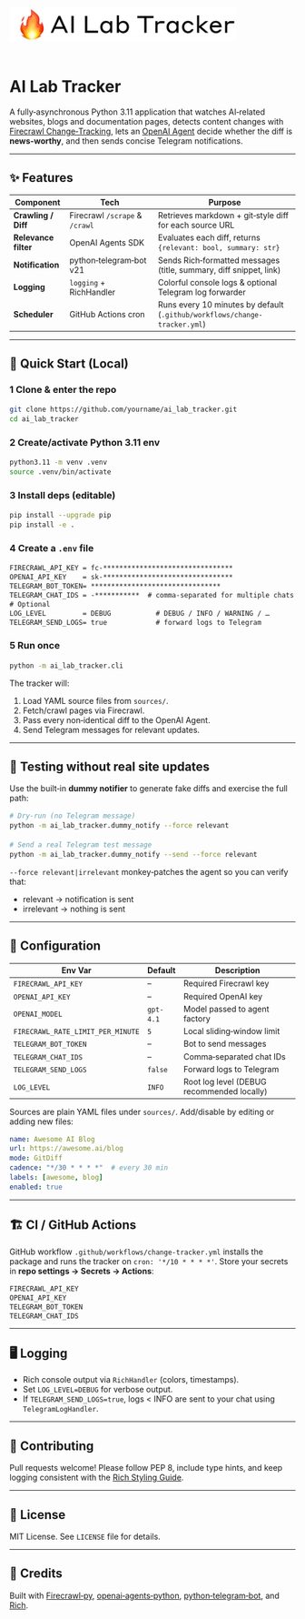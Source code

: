 <a href="https://x.com/alxfazio" target="_blank">
  <picture>
    <source media="(prefers-color-scheme: dark)" srcset="images/ai-lab-tracker-GitHub-banner.jpg">
    <img alt="AI Lab Tracker Banner" src="images/ai-lab-tracker-GitHub-banner.jpg" width="400px" style="max-width: 100%; margin-bottom: 20px;">
  </picture>
</a>

# AI Lab Tracker

A fully‑asynchronous Python 3.11 application that watches AI‑related websites, blogs and documentation pages, detects content changes with [Firecrawl Change‑Tracking](https://docs.firecrawl.dev/features/change-tracking), lets an [OpenAI Agent](https://openai.github.io/openai-agents-python/) decide whether the diff is **news‑worthy**, and then sends concise Telegram notifications.

---

## ✨ Features

| Component | Tech | Purpose |
|-----------|------|---------|
| **Crawling / Diff** | Firecrawl `/scrape` & `/crawl` | Retrieves markdown + git‑style diff for each source URL |
| **Relevance filter** | OpenAI Agents SDK | Evaluates each diff, returns `{relevant: bool, summary: str}` |
| **Notification** | python‑telegram‑bot v21 | Sends Rich‑formatted messages (title, summary, diff snippet, link) |
| **Logging** | `logging` + RichHandler | Colorful console logs & optional Telegram log forwarder |
| **Scheduler** | GitHub Actions cron | Runs every 10 minutes by default (`.github/workflows/change-tracker.yml`) |

---

## 🚀 Quick Start (Local)

### 1 Clone & enter the repo
```bash
git clone https://github.com/yourname/ai_lab_tracker.git
cd ai_lab_tracker
```

### 2 Create/activate Python 3.11 env
```bash
python3.11 -m venv .venv
source .venv/bin/activate
```

### 3 Install deps (editable)
```bash
pip install --upgrade pip
pip install -e .
```

### 4 Create a `.env` file
```env
FIRECRAWL_API_KEY = fc‑********************************
OPENAI_API_KEY    = sk‑********************************
TELEGRAM_BOT_TOKEN= ********************************
TELEGRAM_CHAT_IDS = -***********  # comma‑separated for multiple chats
# Optional
LOG_LEVEL         = DEBUG           # DEBUG / INFO / WARNING / …
TELEGRAM_SEND_LOGS= true            # forward logs to Telegram
```

### 5 Run once
```bash
python -m ai_lab_tracker.cli
```
The tracker will:
1. Load YAML source files from `sources/`.
2. Fetch/crawl pages via Firecrawl.
3. Pass every non‑identical diff to the OpenAI Agent.
4. Send Telegram messages for relevant updates.

---

## 🧪 Testing without real site updates

Use the built‑in **dummy notifier** to generate fake diffs and exercise the full path:

```bash
# Dry‑run (no Telegram message)
python -m ai_lab_tracker.dummy_notify --force relevant

# Send a real Telegram test message
python -m ai_lab_tracker.dummy_notify --send --force relevant
```
`--force relevant|irrelevant` monkey‑patches the agent so you can verify that:
* relevant → notification is sent
* irrelevant → nothing is sent

---

## 🔧 Configuration

| Env Var | Default | Description |
|---------|---------|-------------|
| `FIRECRAWL_API_KEY` | – | Required Firecrawl key |
| `OPENAI_API_KEY` | – | Required OpenAI key |
| `OPENAI_MODEL` | `gpt-4.1` | Model passed to agent factory |
| `FIRECRAWL_RATE_LIMIT_PER_MINUTE` | `5` | Local sliding‑window limit |
| `TELEGRAM_BOT_TOKEN` | – | Bot to send messages |
| `TELEGRAM_CHAT_IDS` | – | Comma‑separated chat IDs |
| `TELEGRAM_SEND_LOGS` | `false` | Forward logs to Telegram |
| `LOG_LEVEL` | `INFO` | Root log level (DEBUG recommended locally) |

Sources are plain YAML files under `sources/`. Add/disable by editing or adding new files:
```yaml
name: Awesome AI Blog
url: https://awesome.ai/blog
mode: GitDiff
cadence: "*/30 * * * *"  # every 30 min
labels: [awesome, blog]
enabled: true
```


---

## 🏗️ CI / GitHub Actions
GitHub workflow `.github/workflows/change-tracker.yml` installs the package and runs the tracker on `cron: '*/10 * * * *'`. Store your secrets in **repo settings → Secrets → Actions**:
```
FIRECRAWL_API_KEY
OPENAI_API_KEY
TELEGRAM_BOT_TOKEN
TELEGRAM_CHAT_IDS
```

---

## 🖥️ Logging
* Rich console output via `RichHandler` (colors, timestamps).  
* Set `LOG_LEVEL=DEBUG` for verbose output.  
* If `TELEGRAM_SEND_LOGS=true`, logs < INFO are sent to your chat using `TelegramLogHandler`.

---

## 🤝 Contributing
Pull requests welcome!  Please follow PEP 8, include type hints, and keep logging consistent with the [Rich Styling Guide](./rich-library.mdc).

---

## 📜 License
MIT License.  See `LICENSE` file for details.

---

## 🙏 Credits
Built with [Firecrawl‑py](https://pypi.org/project/firecrawl-py/), [openai‑agents‑python](https://github.com/openai/openai-agents-python), [python‑telegram‑bot](https://python-telegram-bot.org/), and [Rich](https://rich.readthedocs.io/). 
